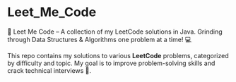 
# Leet_Me_Code
🚀 Leet Me Code – A collection of my LeetCode solutions in Java. Grinding through Data Structures &amp; Algorithms one problem at a time! 💻
 
This repo contains my solutions to various **LeetCode** problems, categorized by difficulty and topic. My goal is to improve problem-solving skills and crack technical interviews 💪.  
